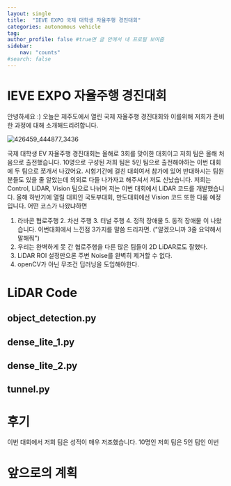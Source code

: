 ```yaml
---
layout: single
title:  "IEVE EXPO 국제 대학생 자율주행 경진대회"
categories: autonomous vehicle
tag: 
author_profile: false #true면 글 안에서 내 프로필 보여줌
sidebar:
    nav: "counts"
#search: false
---
```


# IEVE EXPO 자율주행 경진대회

안녕하세요 :) 오늘은 제주도에서 열린 국제 자율주행 경진대회와 이를위해 저희가 준비한 과정에 대해 소개해드리려합니다.   

![426459_444877_3436](https://github.com/jwjungwoo/jwjungwoo.github.io/assets/140131247/92769523-b9f0-4036-a35a-0b4bced711d2)   

국제 대학생 EV 자율주행 경진대회는 올해로 3회를 맞이한 대회이고 저희 팀은 올해 처음으로 출전했습니다. 10명으로 구성된 저희 팀은 5인 팀으로 출전해야하는 이번 대회에 두 팀으로 쪼개서 나갔어요. 
시험기간에 걸친 대회여서 참가에 있어 반대하시는 팀원분들도 있을 줄 알았는데 의외로 다들 나가자고 해주셔서 저도 신났습니다. 저희는 Control, LiDAR, Vision 팀으로 나뉘며 저는 
이번 대회에서 LiDAR 코드를 개발했습니다. 올해 하반기에 열릴 대회인 국토부대회, 만도대회에선 Vision 코드 또한 다룰 예정입니다. 어떤 코스가 나왔냐하면 
1. 라바콘 협로주행 2. 차선 주행 3. 터널 주행 4. 정적 장애물 5. 동적 장애물 이 나왔습니다. 이번대회에서 느낀점 3가지를 말씀 드리자면. \(\"알겠으니까 3줄 요약해서 말해줘\"\)   
1. 우리는 완벽하게 못 간 협로주행을 다른 많은 팀들이 2D LiDAR로도 잘했다.   
2. LiDAR ROI 설정만으론 주변 Noise를 완벽히 제거할 수 없다.   
3. openCV가 아닌 무조건 딥러닝을 도입해야한다.   

# LiDAR Code

## object_detection.py

## dense_lite_1.py

## dense_lite_2.py

## tunnel.py

# 후기

이번 대회에서 저희 팀은 성적이 매우 저조했습니다. 10명인 저희 팀은 5인 팀인 이번
# 앞으로의 계획
